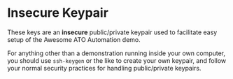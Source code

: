 # Insecure Keypair

These keys are an **insecure** public/private keypair used to
facilitate easy setup of the Awesome ATO Automation demo.

For anything other than a demonstration running inside your own
computer, you should use `ssh-keygen` or the like to create your own
keypair, and follow your normal security practices for handling
public/private keypairs.
